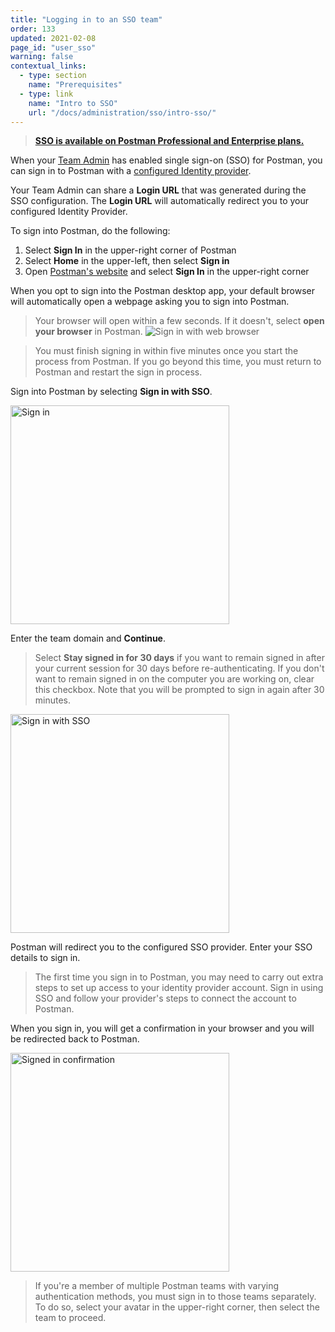 ```yaml
---
title: "Logging in to an SSO team"
order: 133
updated: 2021-02-08
page_id: "user_sso"
warning: false
contextual_links:
  - type: section
    name: "Prerequisites"
  - type: link
    name: "Intro to SSO"
    url: "/docs/administration/sso/intro-sso/"
---
```


> **[SSO is available on Postman Professional and Enterprise plans.](https://www.postman.com/pricing)**

When your [Team Admin](/docs/collaborating-in-postman/roles-and-permissions/#team-roles) has enabled single sign-on (SSO) for Postman, you can sign in to Postman with a [configured Identity provider](/docs/administration/sso/intro-sso/#identity-providers-supported).

Your Team Admin can share a **Login URL** that was generated during the SSO configuration. The **Login URL** will automatically redirect you to your configured Identity Provider.

To sign into Postman, do the following:

1. Select **Sign In** in the upper-right corner of Postman
1. Select **Home** in the upper-left, then select **Sign in**
1. Open [Postman's website](https://www.postman.com/) and select **Sign In** in the upper-right corner

When you opt to sign into the Postman desktop app, your default browser will automatically open a webpage asking you to sign into Postman.

> Your browser will open within a few seconds. If it doesn't, select **open your browser** in Postman. <img src="https://assets.postman.com/postman-docs/sign-in-with-web-browser.jpg" alt="Sign in with web browser"/>

<!-- -->

> You must finish signing in within five minutes once you start the process from Postman. If you go beyond this time, you must return to Postman and restart the sign in process.

Sign into Postman by selecting **Sign in with SSO**.

<img src="https://assets.postman.com/postman-docs/sign-in-v9.16.jpg" alt="Sign in" width="350px"/>

Enter the team domain and **Continue**.

> Select **Stay signed in for 30 days** if you want to remain signed in after your current session for 30 days before re-authenticating. If you don't want to remain signed in on the computer you are working on, clear this checkbox. Note that you will be prompted to sign in again after 30 minutes.

<img src="https://assets.postman.com/postman-docs/postman-sign-in-sso-v9.16.jpg" alt="Sign in with SSO" width="350px"/>

Postman will redirect you to the configured SSO provider. Enter your SSO details to sign in.

> The first time you sign in to Postman, you may need to carry out extra steps to set up access to your identity provider account. Sign in using SSO and follow your provider's steps to connect the account to Postman.

When you sign in, you will get a confirmation in your browser and you will be redirected back to Postman.

<img src="https://assets.postman.com/postman-docs/youre-signed-in-confirmation.jpg" width="350px" alt="Signed in confirmation"/>

> If you're a member of multiple Postman teams with varying authentication methods, you must sign in to those teams separately. To do so, select your avatar in the upper-right corner, then select the team to proceed.
